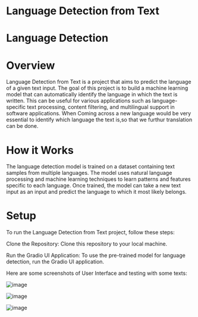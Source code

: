 # Language Detection from Text 
# Language Detection

# Overview
Language Detection from Text is a project that aims to predict the language of a given text input. The goal of this project is to build a machine learning model that can automatically identify the language in which the text is written. This can be useful for various applications such as language-specific text processing, content filtering, and multilingual support in software applications. When Coming across a new language would be very essential to identify which language the text is,so that we furthur translation can be done.

# How it Works
The language detection model is trained on a dataset containing text samples from multiple languages. The model uses natural language processing and machine learning techniques to learn patterns and features specific to each language. Once trained, the model can take a new text input as an input and predict the language to which it most likely belongs.

# Setup
To run the Language Detection from Text project, follow these steps:

Clone the Repository: Clone this repository to your local machine.

Run the Gradio UI Application: To use the pre-trained model for language detection, run the Gradio UI application.

Here are some screenshots of User Interface and testing with some texts:

![image](https://github.com/nitheesh1904/Language-Detection-in-texts/assets/113526963/df5b87dd-3c5d-4fc4-82ef-9d832edab414)

![image](https://github.com/nitheesh1904/Language-Detection-in-texts/assets/113526963/4a5e3985-6324-4f76-bb72-3fb48d870f9b)

![image](https://github.com/nitheesh1904/Language-Detection-in-texts/assets/113526963/0a768719-12df-4282-b630-f5e543a24c72)



